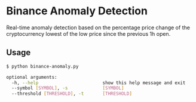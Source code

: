 # Binance Anomaly Detection

Real-time anomaly detection based on the percentage price change of the cryptocurrency lowest of the low price since the previous 1h open.

## Usage
```sh
$ python binance-anomaly.py

optional arguments:
  -h, --help                        show this help message and exit
  --symbol [SYMBOL], -s             [SYMBOL]
  --threshold [THRESHOLD], -t       [THRESHOLD]
```
